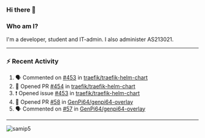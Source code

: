 ### Hi there 👋

### Who am I?
I'm a developer, student and IT-admin. I also administer AS213021.

---
### :zap: Recent Activity
<!--START_SECTION:activity-->
1. 🗣 Commented on [#453](https://github.com/traefik/traefik-helm-chart/issues/453) in [traefik/traefik-helm-chart](https://github.com/traefik/traefik-helm-chart)
2. 💪 Opened PR [#454](https://github.com/traefik/traefik-helm-chart/pull/454) in [traefik/traefik-helm-chart](https://github.com/traefik/traefik-helm-chart)
3. ❗️ Opened issue [#453](https://github.com/traefik/traefik-helm-chart/issues/453) in [traefik/traefik-helm-chart](https://github.com/traefik/traefik-helm-chart)
4. 💪 Opened PR [#58](https://github.com/GenPi64/genpi64-overlay/pull/58) in [GenPi64/genpi64-overlay](https://github.com/GenPi64/genpi64-overlay)
5. 🗣 Commented on [#57](https://github.com/GenPi64/genpi64-overlay/issues/57) in [GenPi64/genpi64-overlay](https://github.com/GenPi64/genpi64-overlay)
<!--END_SECTION:activity-->
---

<img align="center" src="https://github-readme-stats.vercel.app/api?username=samip5&show_icons=true" alt="samip5" />

